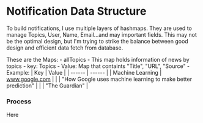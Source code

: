# Notification Data Structure
To build notifications, I use multiple layers of hashmaps. They are used to manage Topics, User, Name, Email...and may important fields. This may not be the optimal design, but I'm trying to strike the balance between good design and efficient data fetch from database.

These are the Maps:
	 - allTopics
	 	- This map holds information of news by topics
	 	- key: Topics
	 	- Value: Map that containts "Title", "URL", "Source"
	 	- Example:
	 	| Key | Value |
		| ------ | ------ |
		| Machine Learning | www.google.com |
		|  | "How Google uses machine learning to make better prediction" |
		|  | "The Guardian" |

### Process
Here 
